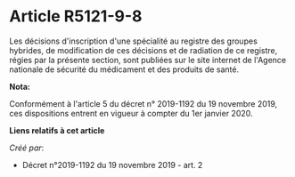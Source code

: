 # Article R5121-9-8

Les décisions d'inscription d'une spécialité au registre des groupes hybrides, de modification de ces décisions et de
radiation de ce registre, régies par la présente section, sont publiées sur le site internet de l'Agence nationale de
sécurité du médicament et des produits de santé.

**Nota:**

Conformément à l'article 5 du décret n° 2019-1192 du 19 novembre 2019, ces dispositions entrent en vigueur à compter du 1er
janvier 2020.

**Liens relatifs à cet article**

_Créé par_:

  - Décret n°2019-1192 du 19 novembre 2019 - art. 2
